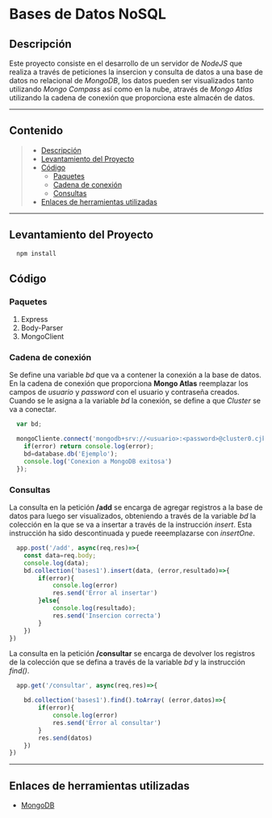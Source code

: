 <h1> <b> Bases de Datos NoSQL </b> </h1>

## **Descripción**

Este proyecto consiste en el desarrollo de un servidor de *NodeJS* que realiza a través de peticiones la insercion y consulta de datos a una base de datos no 
relacional de *MongoDB*, los datos pueden ser visualizados tanto utilizando *Mongo Compass* así como en la nube, através de *Mongo Atlas* utilizando la cadena 
de conexión que proporciona este almacén de datos.

---

## **Contenido**

> * [Descripción](#Descripción)
> * [Levantamiento del Proyecto](#Levantamiento-del-Proyecto)
> * [Código](#Código)
>   * [Paquetes](#Paquetes)
>   * [Cadena de conexión](#Cadena-de-conexión)
>   * [Consultas](#Consultas)
> * [Enlaces de herramientas utilizadas](#Enlaces-de-herramientas-utilizadas)

---

## **Levantamiento del Proyecto**

```javascript
  npm install
```

## **Código**

### Paquetes

1. Express
2. Body-Parser
3. MongoClient

### Cadena de conexión

Se define una variable *bd* que va a contener la conexión a la base de datos. En la cadena de conexión que proporciona **Mongo Atlas** reemplazar los campos de 
*usuario* y *password* con el usuario y contraseña creados. Cuando se le asigna a la variable *bd* la conexión, se define a que *Cluster* se va a conectar.

```javascript
  var bd;

  mongoCliente.connect('mongodb+srv://<usuario>:<password>@cluster0.cjknm.mongodb.net/myFirstDatabase?retryWrites=true&w=majority', (error, database)=>{
    if(error) return console.log(error);
    bd=database.db('Ejemplo');
    console.log('Conexion a MongoDB exitosa')
  });

```

### Consultas

La consulta en la petición **/add** se encarga de agregar registros a la base de datos para luego ser visualizados, obteniendo a través de la variable *bd* la 
colección en la que se va a insertar a través de la instrucción *insert*. Esta instrucción ha sido descontinuada y puede reeemplazarse con *insertOne*.


```javascript
  app.post('/add', async(req,res)=>{
    const data=req.body;
    console.log(data);
    bd.collection('bases1').insert(data, (error,resultado)=>{
        if(error){
            console.log(error)
            res.send('Error al insertar')
        }else{
            console.log(resultado);
            res.send('Insercion correcta')
        }
    })
})
```

La consulta en la petición **/consultar** se encarga de devolver los registros de la colección que se defina a través de la variable *bd* y la instrucción 
*find()*.

```javascript
  app.get('/consultar', async(req,res)=>{

    bd.collection('bases1').find().toArray( (error,datos)=>{
        if(error){
            console.log(error)
            res.send('Error al consultar')
        }
        res.send(datos)
    })
})
```

---

## **Enlaces de herramientas utilizadas**

- [MongoDB](https://www.mongodb.com)
